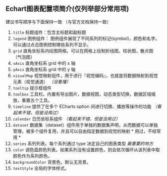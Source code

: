 ## Echart图表配置项简介(仅列举部分常用项)

建议书写顺序与下面保持一致 （与官方文档保持一致）
1. `title` 标题组件：包含主标题和副标题
2. `legend` 图例组件： 图例组件展现了不同系列的标记(symbol)，颜色和名字。可以通过点击图例控制哪些系列不显示。
3. `grid` 直角坐标系内绘图网格。可以在网格上绘制折线图，柱状图，散点图（气泡图）
4. `xAxis` 直角坐标系 grid 中的 x 轴
5. `yAxis` 直角坐标系 grid 中的 y 轴
6. `visualMap` 视觉映射组件，用于进行『视觉编码』，也就是将数据映射到视觉元素（视觉通道） *（没看懂）*
7. `tooltip` 提示框组件
8. `toolbox` 工具栏。内置有导出图片，数据视图，动态类型切换，数据区域缩放，重置五个工具。
9. `timeline` 提供了在多个 ECharts option 间进行切换、播放等操作的功能 *（看起来不错，但是没用过）*
10. `calendar` 日历坐标系组件 *（看起来不错，但是没用过）*
11. `dataset` 数据集（dataset）组件用于单独的数据集声明，从而数据可以单独管理，被多个组件复用，并且可以自由指定数据到视觉的映射 * 用过，不经常用 *
12. `series` 系列列表。每个系列通过 type 决定自己的图表类型  *最重要的地方*
13. `color` 调色盘颜色列表。如果系列没有设置颜色，则会依次循环从该列表中取颜色作为系列颜色。
14. `backgroundColor` 背景色，默认无背景。
15. `textStyle` 全局的字体样式。
